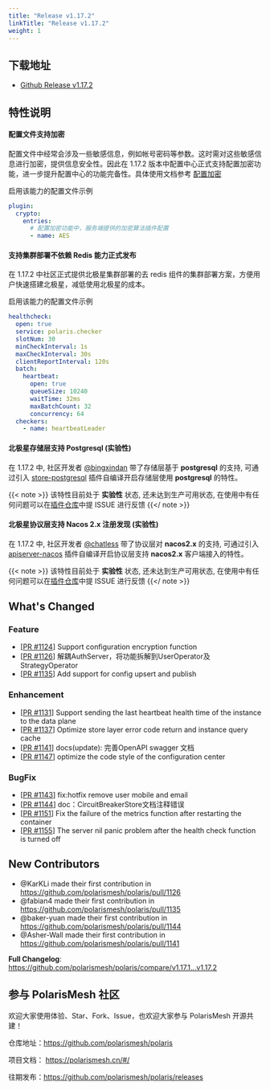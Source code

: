 ```yaml
---
title: "Release v1.17.2"
linkTitle: "Release v1.17.2"
weight: 1
---
```


## 下载地址

- [Github Release v1.17.2](https://github.com/polarismesh/polaris/releases/tag/v1.17.2)

## 特性说明

#### 配置文件支持加密

配置文件中经常会涉及一些敏感信息，例如帐号密码等参数。这时需对这些敏感信息进行加密，提供信息安全性。因此在 1.17.2 版本中配置中心正式支持配置加密功能，进一步提升配置中心的功能完备性。具体使用文档参考 [配置加密](/docs/使用指南/控制台使用/配置中心/配置加密/)

启用该能力的配置文件示例

```yaml
plugin:
  crypto:
    entries:
      # 配置加密功能中，服务端提供的加密算法插件配置
      - name: AES
```

#### 支持集群部署不依赖 Redis 能力正式发布

在 1.17.2 中社区正式提供北极星集群部署的去 redis 组件的集群部署方案，方便用户快速搭建北极星，减低使用北极星的成本。

启用该能力的配置文件示例

```yaml
healthcheck:
  open: true
  service: polaris.checker
  slotNum: 30
  minCheckInterval: 1s
  maxCheckInterval: 30s
  clientReportInterval: 120s
  batch:
    heartbeat:
      open: true
      queueSize: 10240
      waitTime: 32ms
      maxBatchCount: 32
      concurrency: 64
  checkers:
    - name: heartbeatLeader
```

#### 北极星存储层支持 Postgresql (实验性)

在 1.17.2 中, 社区开发者 [@bingxindan](https://github.com/bingxindan) 带了存储层基于 **postgresql** 的支持, 可通过引入 [store-postgresql](https://github.com/polaris-contrib/store-postgresql) 插件自编译开启存储层使用 **postgresql** 的特性。

{{< note >}}
该特性目前处于 **实验性** 状态, 还未达到生产可用状态, 在使用中有任何问题可以在[插件仓库](https://github.com/polaris-contrib/store-postgresql)中提 ISSUE 进行反馈
{{</ note >}}

#### 北极星协议层支持 Nacos 2.x 注册发现 (实验性)

在 1.17.2 中, 社区开发者 [@chatless](https://github.com/chatless) 带了协议层对 **nacos2.x** 的支持, 可通过引入 [apiserver-nacos](https://github.com/polaris-contrib/apiserver-nacos) 插件自编译开启协议层支持 **nacos2.x** 客户端接入的特性。

{{< note >}}
该特性目前处于 **实验性** 状态, 还未达到生产可用状态, 在使用中有任何问题可以在[插件仓库](https://github.com/polaris-contrib/apiserver-nacos)中提 ISSUE 进行反馈
{{</ note >}}

## What's Changed

### Feature

- [[PR #1124](https://github.com/polarismesh/polaris/pull/1124)] Support configuration encryption function
- [[PR #1126](https://github.com/polarismesh/polaris/pull/1126)] 解耦AuthServer，将功能拆解到UserOperator及StrategyOperator
- [[PR #1135](https://github.com/polarismesh/polaris/pull/1135)] Add support for config upsert and publish

### Enhancement

- [[PR #1131](https://github.com/polarismesh/polaris/pull/1130)] Support sending the last heartbeat health time of the instance to the data plane 
- [[PR #1137](https://github.com/polarismesh/polaris/pull/1137)] Optimize store layer error code return and instance query cache
- [[PR #1141](https://github.com/polarismesh/polaris/pull/1141)] docs(update): 完善OpenAPI swagger 文档
- [[PR #1147](https://github.com/polarismesh/polaris/pull/1147)] optimize the code style of the configuration center

### BugFix

- [[PR #1143](https://github.com/polarismesh/polaris/pull/1143)] fix:hotfix remove user mobile and email
- [[PR #1144](https://github.com/polarismesh/polaris/pull/1144)] doc：CircuitBreakerStore文档注释错误
- [[PR #1151](https://github.com/polarismesh/polaris/pull/1151)] Fix the failure of the metrics function after restarting the container
- [[PR #1155](https://github.com/polarismesh/polaris/pull/1155)] The server nil panic problem after the health check function is turned off

## New Contributors
* @KarKLi made their first contribution in https://github.com/polarismesh/polaris/pull/1126
* @fabian4 made their first contribution in https://github.com/polarismesh/polaris/pull/1135
* @baker-yuan made their first contribution in https://github.com/polarismesh/polaris/pull/1144
* @Asher-Wall made their first contribution in https://github.com/polarismesh/polaris/pull/1141

**Full Changelog**: https://github.com/polarismesh/polaris/compare/v1.17.1...v1.17.2

## 参与 PolarisMesh 社区

欢迎大家使用体验、Star、Fork、Issue，也欢迎大家参与 PolarisMesh 开源共建！

仓库地址：https://github.com/polarismesh/polaris

项目文档： https://polarismesh.cn/#/

往期发布：https://github.com/polarismesh/polaris/releases